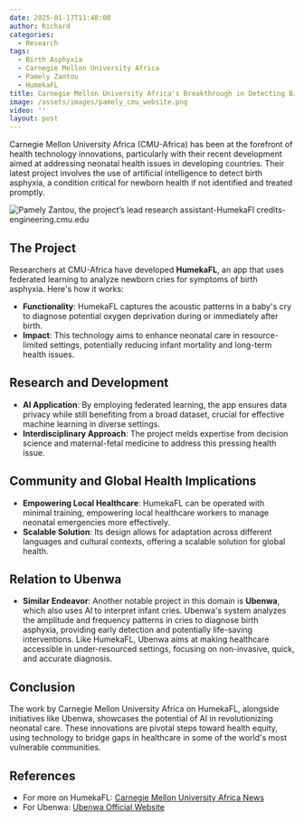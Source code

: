 ```yaml
---
date: 2025-01-17T11:48:00
author: Richard
categories:
  - Research
tags:
  - Birth Asphyxia
  - Carnegie Mellon University Africa
  - Pamely Zantou
  - HumekaFL
title: Carnegie Mellon University Africa's Breakthrough in Detecting Birth Asphyxia-HumekaFL
image: /assets/images/pamely_cmu_website.png
video: ''
layout: post
---
```

Carnegie Mellon University Africa (CMU-Africa) has been at the forefront of health technology innovations, particularly with their recent development aimed at addressing neonatal health issues in developing countries. Their latest project involves the use of artificial intelligence to detect birth asphyxia, a condition critical for newborn health if not identified and treated promptly.

![Pamely Zantou, the project’s lead research assistant-HumekaFl credits-engineering.cmu.edu](/RDjarbeng/assets/images/pamely_cmu_website.png "Pamely Zantou, the project’s lead research assistant-HumekaFl credits-engineering.cmu.edu")



## The Project

Researchers at CMU-Africa have developed **HumekaFL**, an app that uses federated learning to analyze newborn cries for symptoms of birth asphyxia. Here's how it works:

- **Functionality**: HumekaFL captures the acoustic patterns in a baby's cry to diagnose potential oxygen deprivation during or immediately after birth.
- **Impact**: This technology aims to enhance neonatal care in resource-limited settings, potentially reducing infant mortality and long-term health issues.

## Research and Development

- **AI Application**: By employing federated learning, the app ensures data privacy while still benefiting from a broad dataset, crucial for effective machine learning in diverse settings.
- **Interdisciplinary Approach**: The project melds expertise from decision science and maternal-fetal medicine to address this pressing health issue.

## Community and Global Health Implications

- **Empowering Local Healthcare**: HumekaFL can be operated with minimal training, empowering local healthcare workers to manage neonatal emergencies more effectively.
- **Scalable Solution**: Its design allows for adaptation across different languages and cultural contexts, offering a scalable solution for global health.

## Relation to Ubenwa

- **Similar Endeavor**: Another notable project in this domain is **Ubenwa**, which also uses AI to interpret infant cries. Ubenwa's system analyzes the amplitude and frequency patterns in cries to diagnose birth asphyxia, providing early detection and potentially life-saving interventions. Like HumekaFL, Ubenwa aims at making healthcare accessible in under-resourced settings, focusing on non-invasive, quick, and accurate diagnosis.

## Conclusion

The work by Carnegie Mellon University Africa on HumekaFL, alongside initiatives like Ubenwa, showcases the potential of AI in revolutionizing neonatal care. These innovations are pivotal steps toward health equity, using technology to bridge gaps in healthcare in some of the world's most vulnerable communities.

## References

- For more on HumekaFL: [Carnegie Mellon University Africa News](https://engineering.cmu.edu/news-events/news/2025/01/14-birth-asphyxia.html)
- For Ubenwa: [Ubenwa Official Website](http://www.ubenwa.ai/)
